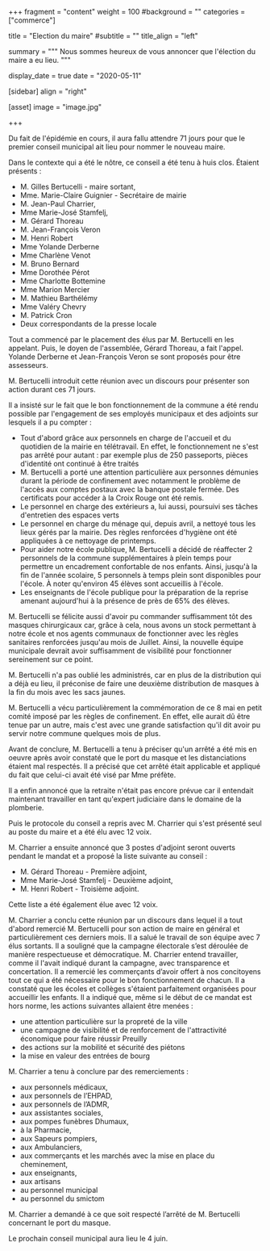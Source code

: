 +++
fragment = "content"
weight = 100
#background = ""
categories = ["commerce"]

title = "Election du maire"
#subtitle = ""
title_align = "left"

summary = """
Nous sommes heureux de vous annoncer que l'élection du maire a eu lieu. 
"""

display_date = true
date = "2020-05-11"

    
[sidebar]
  align = "right"

[asset]
  image = "image.jpg"
  
+++

Du fait de l'épidémie en cours, il aura fallu attendre 71 jours pour que le premier conseil municipal ait lieu pour nommer le nouveau maire.

Dans le contexte qui a été le nôtre, ce conseil a été tenu à huis clos. Étaient présents :

* M. Gilles Bertucelli - maire sortant,
* Mme. Marie-Claire Guignier - Secrétaire de mairie
* M. Jean-Paul Charrier,
* Mme Marie-José Stamfelj,
* M. Gérard Thoreau
* M. Jean-François Veron
* M. Henri Robert
* Mme Yolande Derberne
* Mme Charlène Venot
* M. Bruno Bernard
* Mme Dorothée Pérot 
* Mme Charlotte Bottemine
* Mme Marion Mercier
* M. Mathieu Barthélémy
* Mme Valéry Chevry
* M. Patrick Cron
* Deux correspondants de la presse locale

Tout a commencé par le placement des élus par M. Bertucelli en les appelant. Puis, le doyen de l'assemblée, Gérard Thoreau, a fait l'appel. Yolande Derberne et Jean-François Veron se sont proposés pour être assesseurs.

M. Bertucelli introduit cette réunion avec un discours pour présenter son action durant ces 71 jours.

Il a insisté sur le fait que le bon fonctionnement de la commune a été rendu possible par l'engagement de ses employés municipaux et des adjoints sur lesquels il a pu compter :

* Tout d'abord grâce aux personnels en charge de l'accueil et du quotidien de la mairie en télétravail. En effet, le fonctionnement ne s'est pas arrêté pour autant : par exemple plus de 250 passeports, pièces d'identité ont continué à être traités  
* M. Bertucelli a porté une attention particulière aux personnes démunies durant la période de confinement avec notamment le problème de l'accès aux comptes postaux avec la banque postale fermée. Des certificats pour accéder à la Croix Rouge ont été remis. 
* Le personnel en charge des extérieurs a, lui aussi, poursuivi ses tâches d'entretien des espaces verts
* Le personnel en charge du ménage qui, depuis avril, a nettoyé tous les lieux gérés par la mairie. Des règles renforcées d'hygiène ont été appliquées à ce nettoyage de printemps.
* Pour aider notre école publique, M. Bertucelli a décidé de réaffecter 2 personnels de la commune supplémentaires à plein temps pour permettre un encadrement confortable de nos enfants. Ainsi, jusqu'à la fin de l'année scolaire, 5 personnels à temps plein sont disponibles pour l'école. À noter qu'environ 45 élèves sont accueillis à l'école.
* Les enseignants de l'école publique pour la préparation de la reprise amenant aujourd'hui à la présence de près de 65% des élèves.      

M. Bertucelli se félicite aussi d'avoir pu commander suffisamment tôt des masques chirurgicaux car, grâce à cela, nous avons un stock permettant à notre école et nos agents communaux de fonctionner avec les règles sanitaires renforcées jusqu'au mois de Juillet. Ainsi, la nouvelle équipe municipale devrait avoir suffisamment de visibilité pour fonctionner sereinement sur ce point. 

M. Bertucelli n'a pas oublié les administrés, car en plus de la distribution qui a déjà eu lieu, il préconise de faire une deuxième distribution de masques à la fin du mois avec les sacs jaunes.

M. Bertucelli a vécu particulièrement la commémoration de ce 8 mai en petit comité imposé par les règles de confinement. En effet, elle aurait dû être tenue par un autre, mais c'est avec une grande satisfaction qu'il dit avoir pu servir notre commune quelques mois de plus.

Avant de conclure, M. Bertucelli a tenu à préciser qu'un arrêté a été mis en oeuvre après avoir constaté que le port du masque et les distanciations étaient mal respectés. Il a précisé que cet arrêté était applicable et appliqué du fait que celui-ci avait été visé par Mme préfète. 

Il a enfin annoncé que la retraite n'était pas encore prévue car il entendait maintenant travailler en tant qu'expert judiciaire dans le domaine de la plomberie.   

Puis le protocole du conseil a repris avec M. Charrier qui s'est présenté seul au poste du maire et a été élu avec 12 voix.

M. Charrier a ensuite annoncé que 3 postes d'adjoint seront ouverts pendant le mandat et a proposé la liste suivante au conseil :

* M. Gérard Thoreau - Première adjoint,
* Mme Marie-José Stamfelj - Deuxième adjoint,
* M. Henri Robert - Troisième adjoint.

Cette liste a été également élue avec 12 voix.

M. Charrier a conclu cette réunion par un discours dans lequel il a tout d'abord remercié M. Bertucelli pour son action de maire en général et particulièrement ces derniers mois.
Il a salué le travail de son équipe avec 7 élus sortants. Il a souligné que la campagne électorale s’est déroulée de manière respectueuse et démocratique.
M. Charrier entend travailler, comme il l'avait indiqué durant la campagne, avec transparence et concertation. 
Il a remercié les commerçants d’avoir offert à nos concitoyens tout ce qui a été nécessaire pour le bon fonctionnement de chacun.
Il a constaté que les écoles et collèges s'étaient parfaitement organisées pour accueillir les enfants. 
Il a indiqué que, même si le début de ce mandat est hors norme, les actions suivantes allaient être menées :

* une attention particulière sur la propreté de la ville 
* une campagne de visibilité et de renforcement de l'attractivité économique pour faire réussir Preuilly
* des actions sur la mobilité et sécurité des piétons
* la mise en valeur des entrées de bourg

M. Charrier a tenu à conclure par des remerciements :

* aux personnels médicaux,
* aux personnels de l’EHPAD, 
* aux personnels de l’ADMR, 
* aux assistantes sociales, 
* aux pompes funèbres Dhumaux, 
* à la Pharmacie, 
* aux Sapeurs pompiers, 
* aux Ambulanciers, 
* aux commerçants et les marchés avec la mise en place du cheminement, 
* aux enseignants, 
* aux artisans 
* au personnel municipal
* au personnel du smictom

M. Charrier a demandé à ce que soit respecté l’arrêté de M. Bertucelli concernant le port du masque.

Le prochain conseil municipal aura lieu le 4 juin.
